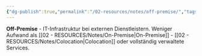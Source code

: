 ```yaml
---
{"dg-publish":true,"permalink":"/02-resources/notes/off-premise/","tags":["infrastruktur/extern","server/ausgelagert"],"noteIcon":"","updated":"2025-08-27T15:03:20.455+02:00"}
---
```



**Off-Premise** - IT-Infrastruktur bei externen Dienstleistern.
Weniger Aufwand als [[02 - RESOURCES/Notes/On-Premise\|On-Premise]] - [[02 - RESOURCES/Notes/Colocation\|Colocation]] oder vollständig verwaltete Services.